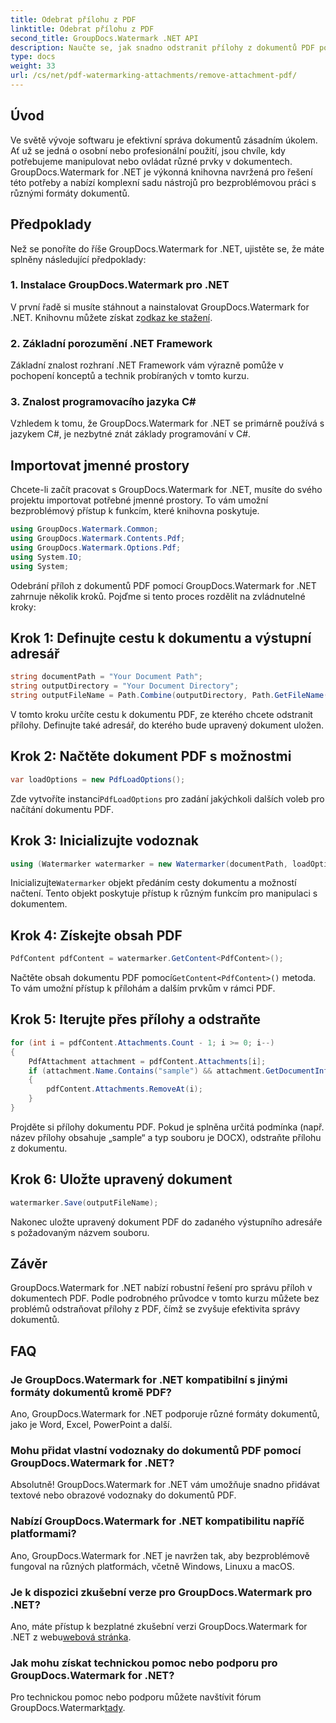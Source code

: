 ```yaml
---
title: Odebrat přílohu z PDF
linktitle: Odebrat přílohu z PDF
second_title: GroupDocs.Watermark .NET API
description: Naučte se, jak snadno odstranit přílohy z dokumentů PDF pomocí GroupDocs.Watermark for .NET. Zvyšte efektivitu správy dokumentů.
type: docs
weight: 33
url: /cs/net/pdf-watermarking-attachments/remove-attachment-pdf/
---
```

## Úvod
Ve světě vývoje softwaru je efektivní správa dokumentů zásadním úkolem. Ať už se jedná o osobní nebo profesionální použití, jsou chvíle, kdy potřebujeme manipulovat nebo ovládat různé prvky v dokumentech. GroupDocs.Watermark for .NET je výkonná knihovna navržená pro řešení této potřeby a nabízí komplexní sadu nástrojů pro bezproblémovou práci s různými formáty dokumentů.
## Předpoklady
Než se ponoříte do říše GroupDocs.Watermark for .NET, ujistěte se, že máte splněny následující předpoklady:
### 1. Instalace GroupDocs.Watermark pro .NET
 V první řadě si musíte stáhnout a nainstalovat GroupDocs.Watermark for .NET. Knihovnu můžete získat z[odkaz ke stažení](https://releases.groupdocs.com/Watermark/net/).
### 2. Základní porozumění .NET Framework
Základní znalost rozhraní .NET Framework vám výrazně pomůže v pochopení konceptů a technik probíraných v tomto kurzu.
### 3. Znalost programovacího jazyka C#
Vzhledem k tomu, že GroupDocs.Watermark for .NET se primárně používá s jazykem C#, je nezbytné znát základy programování v C#.

## Importovat jmenné prostory
Chcete-li začít pracovat s GroupDocs.Watermark for .NET, musíte do svého projektu importovat potřebné jmenné prostory. To vám umožní bezproblémový přístup k funkcím, které knihovna poskytuje.

```csharp
using GroupDocs.Watermark.Common;
using GroupDocs.Watermark.Contents.Pdf;
using GroupDocs.Watermark.Options.Pdf;
using System.IO;
using System;
```
Odebrání příloh z dokumentů PDF pomocí GroupDocs.Watermark for .NET zahrnuje několik kroků. Pojďme si tento proces rozdělit na zvládnutelné kroky:
## Krok 1: Definujte cestu k dokumentu a výstupní adresář
```csharp
string documentPath = "Your Document Path";
string outputDirectory = "Your Document Directory";
string outputFileName = Path.Combine(outputDirectory, Path.GetFileName(documentPath));
```
V tomto kroku určíte cestu k dokumentu PDF, ze kterého chcete odstranit přílohy. Definujte také adresář, do kterého bude upravený dokument uložen.
## Krok 2: Načtěte dokument PDF s možnostmi
```csharp
var loadOptions = new PdfLoadOptions();
```
 Zde vytvoříte instanci`PdfLoadOptions` pro zadání jakýchkoli dalších voleb pro načítání dokumentu PDF.
## Krok 3: Inicializujte vodoznak
```csharp
using (Watermarker watermarker = new Watermarker(documentPath, loadOptions))
```
 Inicializujte`Watermarker` objekt předáním cesty dokumentu a možností načtení. Tento objekt poskytuje přístup k různým funkcím pro manipulaci s dokumentem.
## Krok 4: Získejte obsah PDF
```csharp
PdfContent pdfContent = watermarker.GetContent<PdfContent>();
```
 Načtěte obsah dokumentu PDF pomocí`GetContent<PdfContent>()` metoda. To vám umožní přístup k přílohám a dalším prvkům v rámci PDF.
## Krok 5: Iterujte přes přílohy a odstraňte
```csharp
for (int i = pdfContent.Attachments.Count - 1; i >= 0; i--)
{
    PdfAttachment attachment = pdfContent.Attachments[i];
    if (attachment.Name.Contains("sample") && attachment.GetDocumentInfo().FileType == FileType.DOCX)
    {
        pdfContent.Attachments.RemoveAt(i);
    }
}
```
Projděte si přílohy dokumentu PDF. Pokud je splněna určitá podmínka (např. název přílohy obsahuje „sample“ a typ souboru je DOCX), odstraňte přílohu z dokumentu.
## Krok 6: Uložte upravený dokument
```csharp
watermarker.Save(outputFileName);
```
Nakonec uložte upravený dokument PDF do zadaného výstupního adresáře s požadovaným názvem souboru.

## Závěr
GroupDocs.Watermark for .NET nabízí robustní řešení pro správu příloh v dokumentech PDF. Podle podrobného průvodce v tomto kurzu můžete bez problémů odstraňovat přílohy z PDF, čímž se zvyšuje efektivita správy dokumentů.
## FAQ
### Je GroupDocs.Watermark for .NET kompatibilní s jinými formáty dokumentů kromě PDF?
Ano, GroupDocs.Watermark for .NET podporuje různé formáty dokumentů, jako je Word, Excel, PowerPoint a další.
### Mohu přidat vlastní vodoznaky do dokumentů PDF pomocí GroupDocs.Watermark for .NET?
Absolutně! GroupDocs.Watermark for .NET vám umožňuje snadno přidávat textové nebo obrazové vodoznaky do dokumentů PDF.
### Nabízí GroupDocs.Watermark for .NET kompatibilitu napříč platformami?
Ano, GroupDocs.Watermark for .NET je navržen tak, aby bezproblémově fungoval na různých platformách, včetně Windows, Linuxu a macOS.
### Je k dispozici zkušební verze pro GroupDocs.Watermark pro .NET?
 Ano, máte přístup k bezplatné zkušební verzi GroupDocs.Watermark for .NET z webu[webová stránka](https://releases.groupdocs.com/).
### Jak mohu získat technickou pomoc nebo podporu pro GroupDocs.Watermark for .NET?
 Pro technickou pomoc nebo podporu můžete navštívit fórum GroupDocs.Watermark[tady](https://forum.groupdocs.com/c/watermark/19).